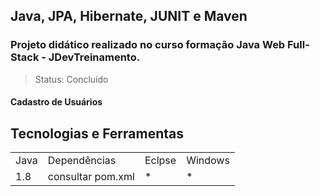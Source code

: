 ## Java, JPA, Hibernate, JUNIT e Maven
### Projeto didático realizado no curso formação Java Web Full-Stack - JDevTreinamento. 
> Status: Concluído

#### Cadastro de Usuários

## Tecnologias e Ferramentas
<table>
  <tr> 
    <td>Java</td>
    <td>Dependências</td>
    <td>Eclpse</td>
    <td>Windows</td>
  </tr>
  <tr> 
    <td>1.8</td>
    <td>consultar pom.xml</td>
    <td>*</td>
    <td>*</td>
  </tr>
</table>

